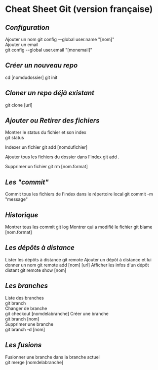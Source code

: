 # **Cheat Sheet Git** (version française) #

## _Configuration_ ##

Ajouter un nom
git config --global user.name "[nom]"  
Ajouter un email  
git config --global user.email "[monemail]"

## _Créer un nouveau repo_ ##

cd [nomdudossier]
git init

## _Cloner un repo déjà existant_ ##

git clone [url]

## _Ajouter ou Retirer des fichiers_ ##

Montrer le status du fichier et son index  
git status

Indexer un fichier
git add [nomdufichier]

Ajouter tous les fichiers du dossier dans l'index
git add .

Supprimer un fichier
git rm [nom.format]

## _Les "commit"_ ##

Commit tous les fichiers de l'index dans le répertoire local
git commit -m "message"

## _Historique_ ##

Montrer tous les commit
git log
Montrer qui a modifié le fichier 
git blame [nom.format]	

## _Les dépôts à distance_ ##

Lister les dépôts à distance
git remote 
Ajouter un dépôt à distance et lui donner un nom
git remote add [nom] [url]
Afficher les infos d'un dépôt distant
git remote show [nom]


## _Les branches_ ##

Liste des branches  
git branch  
Changer de branche  
git checkout [nomdelabranche]
Créer une branche  
git branch [nom]  
Supprimer une branche  
git branch -d [nom]

## _Les fusions_ ##
Fusionner une branche dans la branche actuel  
git merge [nomdelabranche]

